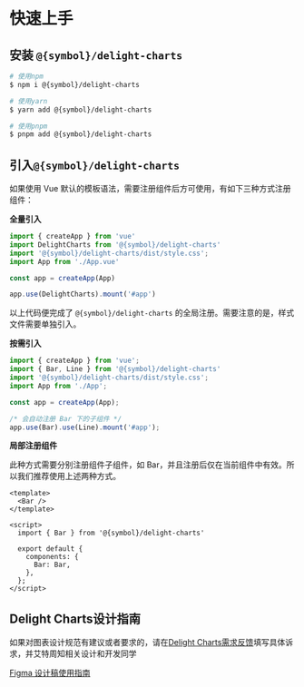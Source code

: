 # 快速上手

## 安装 `@{symbol}/delight-charts`

```bash
# 使用npm
$ npm i @{symbol}/delight-charts

# 使用yarn
$ yarn add @{symbol}/delight-charts

# 使用pnpm
$ pnpm add @{symbol}/delight-charts
```

## 引入`@{symbol}/delight-charts`

如果使用 Vue 默认的模板语法，需要注册组件后方可使用，有如下三种方式注册组件：

**全量引入**

```javascript
import { createApp } from 'vue'
import DelightCharts from '@{symbol}/delight-charts'
import '@{symbol}/delight-charts/dist/style.css';
import App from './App.vue'

const app = createApp(App)  

app.use(DelightCharts).mount('#app')
```
以上代码便完成了 `@{symbol}/delight-charts` 的全局注册。需要注意的是，样式文件需要单独引入。

**按需引入**

```javascript
import { createApp } from 'vue';
import { Bar, Line } from '@{symbol}/delight-charts'
import '@{symbol}/delight-charts/dist/style.css';
import App from './App';

const app = createApp(App);

/* 会自动注册 Bar 下的子组件 */
app.use(Bar).use(Line).mount('#app');
```

**局部注册组件**

此种方式需要分别注册组件子组件，如 Bar，并且注册后仅在当前组件中有效。所以我们推荐使用上述两种方式。

```vue
<template>
  <Bar />
</template>

<script>
  import { Bar } from '@{symbol}/delight-charts'

  export default {
    components: {
      Bar: Bar,
    },
  };
</script>
```



## Delight Charts设计指南
如果对图表设计规范有建议或者要求的，请在<a href="https://doc.weixin.qq.com/sheet/e3_AQsA9AY_AGMDv7PY90xRuOtueE5Sd?scode=ANAAyQcbAAgvdkOv3zAQsA9AY_AGM">Delight Charts需求反馈</a>填写具体诉求，并艾特周知相关设计和开发同学

<a href="https://www.figma.com/file/9jsuOxbvAFgIrWx5t1WtSw/%5BDDS%5D-Data-Viz?node-id=9%3A72">Figma 设计稿使用指南</a>

